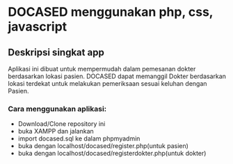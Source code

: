 # DOCASED menggunakan php, css, javascript

## Deskripsi singkat app
Aplikasi ini dibuat untuk mempermudah dalam pemesanan dokter berdasarkan lokasi pasien. DOCASED dapat memanggil Dokter berdasarkan lokasi terdekat untuk melakukan pemeriksaan sesuai keluhan dengan Pasien.

### Cara menggunakan aplikasi:
- Download/Clone repository ini
- buka XAMPP dan jalankan
- import docased.sql ke dalam phpmyadmin
- buka dengan localhost/docased/register.php(untuk pasien)
- buka dengan localhost/docased/registerdokter.php(untuk dokter)

